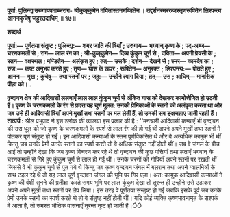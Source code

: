 **पूर्णा: पुलिन्द्य उरुगायपदाब्जराग-** **श्रीकुङ्कुमेन दयितास्तनमण्डितेन ।** **तद्दर्शनस्मररुजस्तृणरूषितेन** **लिश्पन्त्य आननकुचेषु जहुस्तदाधिम् ॥ १७॥** 

**शब्दार्थ** 

**पूर्णा:—** **पूर्णतया संतुष्ट** **; पुलिन्द्य:—** **शबर जाति की षियाँ** **; उरुगाय—** **भगवान् कृष्ण के** **; पद-अब्ज—** **चरणकमलों से** **; राग—** **लाल रंग का** **; श्री-कुङ्कुमेन—** **दिव्य कुंकुम चूर्ण से** **; दयिता—** **अपनी प्रेयसी के** **; स्तन—** **वक्षस्थल** **; मण्डितेन—** **अलंकृत हुए** **;** **तत्—** **उसके** **; दर्शन—** **देखने से** **; स्मर—** **कामदेव का** **; रुज:—** **कष्ट अनुभव करते हुए** **; तृण—** **घास के ऊपर** **; रूषितेन—** **अनुरक्त** **;** **लिश्पन्त्य:—** **पोतते हुए** **; आनन—** **मुख** **; कुचेषु—** **तथा स्तनों पर** **; जहु:—** **उन्होंने त्याग दिया** **; तत्—** **उस** **; आधिम्—** **मानसिक** **पीड़ा को।** **.** 

**वृन्दावन क्षेत्र की आदिवासी ललनाएँ लाल लाल कुंकुम चूर्ण से अंकित घास को देखकर** **कामोत्तेजित हो उठती हैं। कृष्ण के चरणकमलों के रंग से प्रदत्त यह चूर्ण मूलत: उनकी** **प्रेमिकाओं के स्तनों को अलंकृत करता था और जब उसे ही आदिवासी षियाँ अपने मुखों तथा** **स्तनों पर मल लेतीं हैं, तो उनकी सब ङ्क्षचताए जाती रहती हैं।** **तात्पर्य :** श्रील प्रभुपाद ने इस श्लोक की व्यालया इस प्रकार की है : ''मनचली आदिवासी कन्याएँ भी वृन्दावन की उस धूल को जो कृष्ण के चरणकमलों के स्पर्श से लाल रंग की हो गई थी अपने अपने मुखों तथा स्तनों में पोतकर पूर्ण संतुष्ट हो गईं। इन आदिवासी कन्याओं के स्तन पूर्णविकसित थे और वे अत्यधिक कामुक भी थीं किन्तु जब उनके प्रेमी उनके स्तनों का स्पर्श करते तो वे अधिक संतुष्ट नहीं होती थीं। जब वे जंगल के बीच आईं तो उन्होंने देखा कि जब कृष्ण विचरण कर रहे थे तो वृन्दावन की कुछ पत्तियाँ तथा लताएँ भगवान् के चरणकमलों से गिरे हुए कुंकुम चूर्ण से लाल हो गई थीं। उनके चरणों को गोपियाँ अपने स्तनों पर रखती थीं जिससे वे भी कुंकुम चूर्ण से पुत गये थे किन्तु जब कृष्ण वृन्दावन जंगल में बलराम तथा अपने ग्वालमित्रों के साथ टहल रहे थे तो यह लाल चूर्ण वृन्दावन जंगल की भूमि पर गिर पड़ा। अत: कामुक आदिवासी कन्याओं ने कृष्ण की वंशी सुनने की प्रतीक्षा करते समय भूमि पर लाल कुंकुम देखा तो तुरन्त ही उन्होंने उसे उठाकर अपने अपने मुखों तथा स्तनों पर लेप लिया। इस तरह वे पूर्णतया सन्तुष्ट हो गईं जबकि इसके पूर्व जब उनके प्रेमी उनके स्तनों का स्पर्श करते थे तो वे संतुष्ट नहीं होती थीं। यदि कोई व्यक्ति कृष्णभावनामृत के सश्पर्क में आता है, तो समस्त भौतिक वासनाएँ तुरन्त तुष्ट हो जाती हैं।ÓÓ  